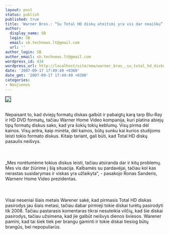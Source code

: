 ```yaml
---
layout: post
status: publish
published: true
title: 'Warner Bros.: “Su Total HD diskų ateitimi yra vis dar neaišku”'
author:
  display_name: SB
  login: SB
  email: sb.technews.lt@gmail.com
  url: ''
author_login: SB
author_email: sb.technews.lt@gmail.com
wordpress_id: 434
wordpress_url: http://localhost/site/new/warner_bros__su_total_hd_disku_ateitimi_yra_vis_dar_neaisku_/
date: '2007-09-17 17:49:49 +0300'
date_gmt: '2007-09-17 17:49:49 +0300'
categories:
- Naujienos
---
```

<div class="imgright"><img src="http://tbn0.google.com/images?q=tbn:_6fnfhWSFL0a9M:http://hiperdef.com/wp-content/uploads/2007/01/superman_thd.jpg" border="1"></div>
<p><br>Nepaisant to, kad dviejų formatų diskas galbūt ir pabaigtų karą tarp Blu-Ray ir HD DVD formatų, tačiau Warner Home Video kompanija, kuri platina abiejų tipų formatų diskus sako, kad yra šokių tokių keblumų. Visų pirma dėl kainos. Visų antra, kaip minėta, dėl kainos, būtų sunku kai kurios studijoms leisti tokio formato diskus. Kitaip tariant, gali būti, kad Total HD diskų pasaulis neišvys.<br />
<br><br />
<br>„Mes norėtumėme tokius diskus leisti, tačiau atsiranda dar ir kitų problemų. Mes vis dar žiūrime į šią situacija. Kalbamės su pardavėjai, tačiau kol kas nerastas susidarymas ir viskas yra užlaikyta“, - pasakojo Ronas Sanderis, Warnenr Home Video prezidentas.<br />
<br><br />
<br>Visai neseniai šiais metais Warener sakė, kad pirmasis Total HD diskas pasirodys jau šiais metasi, tačiau dabar pirmieji tokie diskai turėtų pasirodyti tik 2008. Tačiau pastarasis komentaras tikrai nesuteikia vilčių, kad šie diskai pasirodys, tačiau užsimena, kad jie galbūt neišvys dienos šviesos. Warener pamini, kad tai šiek tiek per brangu gaminti ir tokie diskai tiesiog būtų brangūs, bei nepopuliarūs.<br />
<br></p>
